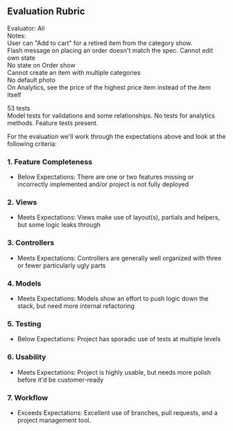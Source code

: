 ## Evaluation Rubric  
Evaluator: Ali  
Notes:  
User can "Add to cart" for a retired item from the category show.  
Flash message on placing an order doesn't match the spec.
Cannot edit own state  
No state on Order show  
Cannot create an item with multiple categories  
No default photo  
On Analytics, see the price of the highest price item instead of the item itself  

53 tests  
Model tests for validations and some relationships. No tests for analytics methods.
Feature tests present.




For the evaluation we'll work through the expectations above and look at the
following criteria:

### 1. Feature Completeness

* Below Expectations: There are one or two features missing or incorrectly implemented and/or project is not fully deployed

### 2. Views

* Meets Expectations: Views make use of layout(s), partials and helpers, but some logic leaks through

### 3. Controllers

* Meets Expectations: Controllers are generally well organized with three or fewer particularly ugly parts

### 4. Models

* Meets Expectations: Models show an effort to push logic down the stack, but need more internal refactoring

### 5. Testing

* Below Expectations: Project has sporadic use of tests at multiple levels

### 6. Usability

* Meets Expectations: Project is highly usable, but needs more polish before it'd be customer-ready

### 7. Workflow

* Exceeds Expectations: Excellent use of branches, pull requests, and a project management tool.
